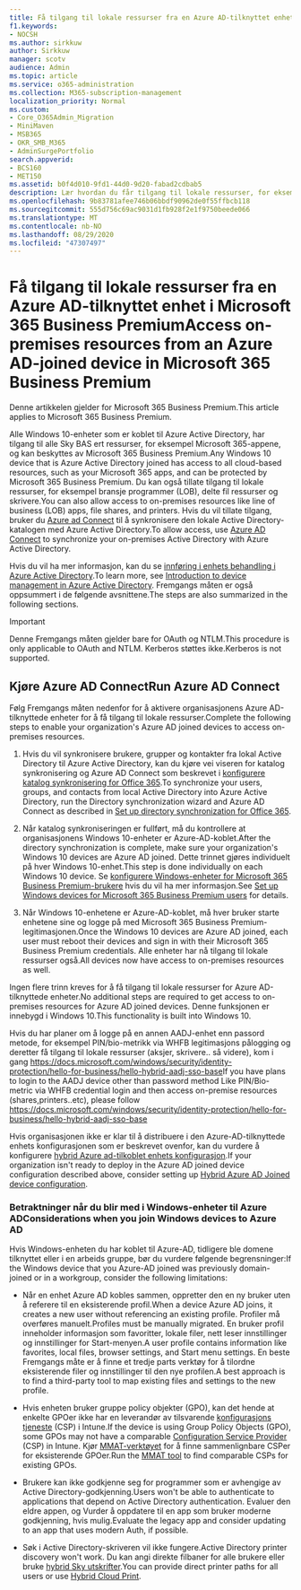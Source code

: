 ```yaml
---
title: Få tilgang til lokale ressurser fra en Azure AD-tilknyttet enhet i Microsoft 365 Business
f1.keywords:
- NOCSH
ms.author: sirkkuw
author: Sirkkuw
manager: scotv
audience: Admin
ms.topic: article
ms.service: o365-administration
ms.collection: M365-subscription-management
localization_priority: Normal
ms.custom:
- Core_O365Admin_Migration
- MiniMaven
- MSB365
- OKR_SMB_M365
- AdminSurgePortfolio
search.appverid:
- BCS160
- MET150
ms.assetid: b0f4d010-9fd1-44d0-9d20-fabad2cdbab5
description: Lær hvordan du får tilgang til lokale ressurser, for eksempel bransje programmer, delte fil ressurser og skrivere fra en Azure Active Directory-enhet som er koblet til Windows 10.
ms.openlocfilehash: 9b83781afee746b06bbdf90962de0f55ffbcb118
ms.sourcegitcommit: 555d756c69ac9031d1fb928f2e1f9750beede066
ms.translationtype: MT
ms.contentlocale: nb-NO
ms.lasthandoff: 08/29/2020
ms.locfileid: "47307497"
---
```

# <a name="access-on-premises-resources-from-an-azure-ad-joined-device-in-microsoft-365-business-premium"></a><span data-ttu-id="60fab-103">Få tilgang til lokale ressurser fra en Azure AD-tilknyttet enhet i Microsoft 365 Business Premium</span><span class="sxs-lookup"><span data-stu-id="60fab-103">Access on-premises resources from an Azure AD-joined device in Microsoft 365 Business Premium</span></span>

<span data-ttu-id="60fab-104">Denne artikkelen gjelder for Microsoft 365 Business Premium.</span><span class="sxs-lookup"><span data-stu-id="60fab-104">This article applies to Microsoft 365 Business Premium.</span></span>

<span data-ttu-id="60fab-105">Alle Windows 10-enheter som er koblet til Azure Active Directory, har tilgang til alle Sky BAS ert ressurser, for eksempel Microsoft 365-appene, og kan beskyttes av Microsoft 365 Business Premium.</span><span class="sxs-lookup"><span data-stu-id="60fab-105">Any Windows 10 device that is Azure Active Directory joined has access to all cloud-based resources, such as your Microsoft 365 apps, and can be protected by Microsoft 365 Business Premium.</span></span> <span data-ttu-id="60fab-106">Du kan også tillate tilgang til lokale ressurser, for eksempel bransje programmer (LOB), delte fil ressurser og skrivere.</span><span class="sxs-lookup"><span data-stu-id="60fab-106">You can also allow access to on-premises resources like line of business (LOB) apps, file shares, and printers.</span></span> <span data-ttu-id="60fab-107">Hvis du vil tillate tilgang, bruker du [Azure ad Connect](https://docs.microsoft.com/azure/active-directory/connect/active-directory-aadconnect) til å synkronisere den lokale Active Directory-katalogen med Azure Active Directory.</span><span class="sxs-lookup"><span data-stu-id="60fab-107">To allow access, use [Azure AD Connect](https://docs.microsoft.com/azure/active-directory/connect/active-directory-aadconnect) to synchronize your on-premises Active Directory with Azure Active Directory.</span></span> 

<span data-ttu-id="60fab-108">Hvis du vil ha mer informasjon, kan du se [innføring i enhets behandling i Azure Active Directory](https://docs.microsoft.com/azure/active-directory/device-management-introduction).</span><span class="sxs-lookup"><span data-stu-id="60fab-108">To learn more, see [Introduction to device management in Azure Active Directory](https://docs.microsoft.com/azure/active-directory/device-management-introduction).</span></span>
<span data-ttu-id="60fab-109">Fremgangs måten er også oppsummert i de følgende avsnittene.</span><span class="sxs-lookup"><span data-stu-id="60fab-109">The steps are also summarized in the following sections.</span></span>

> [!IMPORTANT]
> <span data-ttu-id="60fab-110">Denne Fremgangs måten gjelder bare for OAuth og NTLM.</span><span class="sxs-lookup"><span data-stu-id="60fab-110">This procedure is only applicable to OAuth and NTLM.</span></span> <span data-ttu-id="60fab-111">Kerberos støttes ikke.</span><span class="sxs-lookup"><span data-stu-id="60fab-111">Kerberos is not supported.</span></span>
 
## <a name="run-azure-ad-connect"></a><span data-ttu-id="60fab-112">Kjøre Azure AD Connect</span><span class="sxs-lookup"><span data-stu-id="60fab-112">Run Azure AD Connect</span></span>

<span data-ttu-id="60fab-113">Følg Fremgangs måten nedenfor for å aktivere organisasjonens Azure AD-tilknyttede enheter for å få tilgang til lokale ressurser.</span><span class="sxs-lookup"><span data-stu-id="60fab-113">Complete the following steps to enable your organization's Azure AD joined devices to access on-premises resources.</span></span>
  
1. <span data-ttu-id="60fab-114">Hvis du vil synkronisere brukere, grupper og kontakter fra lokal Active Directory til Azure Active Directory, kan du kjøre vei viseren for katalog synkronisering og Azure AD Connect som beskrevet i [konfigurere katalog synkronisering for Office 365](https://docs.microsoft.com/microsoft-365/enterprise/set-up-directory-synchronization).</span><span class="sxs-lookup"><span data-stu-id="60fab-114">To synchronize your users, groups, and contacts from local Active Directory into Azure Active Directory, run the Directory synchronization wizard and Azure AD Connect as described in [Set up directory synchronization for Office 365](https://docs.microsoft.com/microsoft-365/enterprise/set-up-directory-synchronization).</span></span>
    
2. <span data-ttu-id="60fab-115">Når katalog synkroniseringen er fullført, må du kontrollere at organisasjonens Windows 10-enheter er Azure-AD-koblet.</span><span class="sxs-lookup"><span data-stu-id="60fab-115">After the directory synchronization is complete, make sure your organization's Windows 10 devices are Azure AD joined.</span></span> <span data-ttu-id="60fab-116">Dette trinnet gjøres individuelt på hver Windows 10-enhet.</span><span class="sxs-lookup"><span data-stu-id="60fab-116">This step is done individually on each Windows 10 device.</span></span> <span data-ttu-id="60fab-117">Se [konfigurere Windows-enheter for Microsoft 365 Business Premium-brukere](set-up-windows-devices.md) hvis du vil ha mer informasjon.</span><span class="sxs-lookup"><span data-stu-id="60fab-117">See [Set up Windows devices for Microsoft 365 Business Premium users](set-up-windows-devices.md) for details.</span></span> 
    
3. <span data-ttu-id="60fab-118">Når Windows 10-enhetene er Azure-AD-koblet, må hver bruker starte enhetene sine og logge på med Microsoft 365 Business Premium-legitimasjonen.</span><span class="sxs-lookup"><span data-stu-id="60fab-118">Once the Windows 10 devices are Azure AD joined, each user must reboot their devices and sign in with their Microsoft 365 Business Premium credentials.</span></span> <span data-ttu-id="60fab-119">Alle enheter har nå tilgang til lokale ressurser også.</span><span class="sxs-lookup"><span data-stu-id="60fab-119">All devices now have access to on-premises resources as well.</span></span>
    
<span data-ttu-id="60fab-120">Ingen flere trinn kreves for å få tilgang til lokale ressurser for Azure AD-tilknyttede enheter.</span><span class="sxs-lookup"><span data-stu-id="60fab-120">No additional steps are required to get access to on-premises resources for Azure AD joined devices.</span></span> <span data-ttu-id="60fab-121">Denne funksjonen er innebygd i Windows 10.</span><span class="sxs-lookup"><span data-stu-id="60fab-121">This functionality is built into Windows 10.</span></span> 

<span data-ttu-id="60fab-122">Hvis du har planer om å logge på en annen AADJ-enhet enn passord metode, for eksempel PIN/bio-metrikk via WHFB legitimasjons pålogging og deretter få tilgang til lokale ressurser (aksjer, skrivere.. så videre), kom i gang https://docs.microsoft.com/windows/security/identity-protection/hello-for-business/hello-hybrid-aadj-sso-base</span><span class="sxs-lookup"><span data-stu-id="60fab-122">If you have plans to login to the AADJ device other than password method Like PIN/Bio-metric via WHFB credential login and then access on-premise resources (shares,printers..etc), please follow https://docs.microsoft.com/windows/security/identity-protection/hello-for-business/hello-hybrid-aadj-sso-base</span></span>
  
<span data-ttu-id="60fab-123">Hvis organisasjonen ikke er klar til å distribuere i den Azure-AD-tilknyttede enhets konfigurasjonen som er beskrevet ovenfor, kan du vurdere å konfigurere [hybrid Azure ad-tilkoblet enhets konfigurasjon](manage-windows-devices.md).</span><span class="sxs-lookup"><span data-stu-id="60fab-123">If your organization isn't ready to deploy in the Azure AD joined device configuration described above, consider setting up [Hybrid Azure AD Joined device configuration](manage-windows-devices.md).</span></span>
  
### <a name="considerations-when-you-join-windows-devices-to-azure-ad"></a><span data-ttu-id="60fab-124">Betraktninger når du blir med i Windows-enheter til Azure AD</span><span class="sxs-lookup"><span data-stu-id="60fab-124">Considerations when you join Windows devices to Azure AD</span></span>

<span data-ttu-id="60fab-125">Hvis Windows-enheten du har koblet til Azure-AD, tidligere ble domene tilknyttet eller i en arbeids gruppe, bør du vurdere følgende begrensninger:</span><span class="sxs-lookup"><span data-stu-id="60fab-125">If the Windows device that you Azure-AD joined was previously domain-joined or in a workgroup, consider the following limitations:</span></span>
  
- <span data-ttu-id="60fab-126">Når en enhet Azure AD kobles sammen, oppretter den en ny bruker uten å referere til en eksisterende profil.</span><span class="sxs-lookup"><span data-stu-id="60fab-126">When a device Azure AD joins, it creates a new user without referencing an existing profile.</span></span> <span data-ttu-id="60fab-127">Profiler må overføres manuelt.</span><span class="sxs-lookup"><span data-stu-id="60fab-127">Profiles must be manually migrated.</span></span> <span data-ttu-id="60fab-128">En bruker profil inneholder informasjon som favoritter, lokale filer, nett leser innstillinger og innstillinger for Start-menyen.</span><span class="sxs-lookup"><span data-stu-id="60fab-128">A user profile contains information like favorites, local files, browser settings, and Start menu settings.</span></span> <span data-ttu-id="60fab-129">En beste Fremgangs måte er å finne et tredje parts verktøy for å tilordne eksisterende filer og innstillinger til den nye profilen.</span><span class="sxs-lookup"><span data-stu-id="60fab-129">A best approach is to find a third-party tool to map existing files and settings to the new profile.</span></span>

- <span data-ttu-id="60fab-130">Hvis enheten bruker gruppe policy objekter (GPO), kan det hende at enkelte GPOer ikke har en leverandør av tilsvarende [konfigurasjons tjeneste](https://docs.microsoft.com/windows/configuration/provisioning-packages/how-it-pros-can-use-configuration-service-providers) (CSP) i Intune.</span><span class="sxs-lookup"><span data-stu-id="60fab-130">If the device is using Group Policy Objects (GPO), some GPOs may not have a comparable [Configuration Service Provider](https://docs.microsoft.com/windows/configuration/provisioning-packages/how-it-pros-can-use-configuration-service-providers) (CSP) in Intune.</span></span> <span data-ttu-id="60fab-131">Kjør [MMAT-verktøyet](https://www.microsoft.com/download/details.aspx?id=45520) for å finne sammenlignbare CSPer for eksisterende GPOer.</span><span class="sxs-lookup"><span data-stu-id="60fab-131">Run the [MMAT tool](https://www.microsoft.com/download/details.aspx?id=45520) to find comparable CSPs for existing GPOs.</span></span>

- <span data-ttu-id="60fab-132">Brukere kan ikke godkjenne seg for programmer som er avhengige av Active Directory-godkjenning.</span><span class="sxs-lookup"><span data-stu-id="60fab-132">Users won't be able to authenticate to applications that depend on Active Directory authentication.</span></span> <span data-ttu-id="60fab-133">Evaluer den eldre appen, og Vurder å oppdatere til en app som bruker moderne godkjenning, hvis mulig.</span><span class="sxs-lookup"><span data-stu-id="60fab-133">Evaluate the legacy app and consider updating to an app that uses modern Auth, if possible.</span></span>

- <span data-ttu-id="60fab-134">Søk i Active Directory-skriveren vil ikke fungere.</span><span class="sxs-lookup"><span data-stu-id="60fab-134">Active Directory printer discovery won't work.</span></span> <span data-ttu-id="60fab-135">Du kan angi direkte filbaner for alle brukere eller bruke [hybrid Sky utskrifter](https://docs.microsoft.com/windows-server/administration/hybrid-cloud-print/hybrid-cloud-print-deploy).</span><span class="sxs-lookup"><span data-stu-id="60fab-135">You can provide direct printer paths for all users or use [Hybrid Cloud Print](https://docs.microsoft.com/windows-server/administration/hybrid-cloud-print/hybrid-cloud-print-deploy).</span></span>
